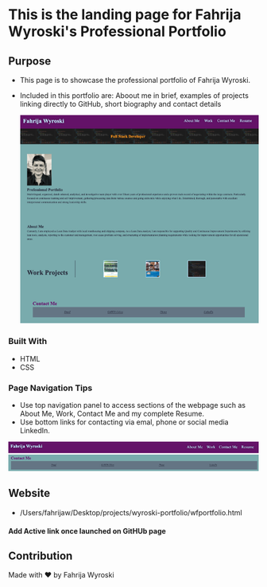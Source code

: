 # This is the landing page for Fahrija Wyroski's Professional Portfolio
## Purpose
* This page is to showcase the professional portfolio of Fahrija Wyroski. 
* Included in this portfolio are: Aboout me in brief, examples of projects linking directly to GitHub, short biography and contact details
   
    <img id="Landing-Pg-Snapshot" src="./assets/images/PortfolioLandingPage.png" alt="Professional Portfolio"/>
### Built With
* HTML
* CSS

### Page Navigation Tips
* Use top navigation panel to access sections of the webpage such as About Me, Work, Contact Me and my complete Resume.
* Use bottom links for contacting via emal, phone or social media LinkedIn.


<img id="Header-Nav" src="./assets/images/Header-Nav.png" alt="Header Navigation Links"/>
<img id="Footer-Nav" src="./assets/images/Footer-Nav.png" alt="Footer Navigation Links"/>


## Website
* /Users/fahrijaw/Desktop/projects/wyroski-portfolio/wfportfolio.html
#### Add Active link once launched on GitHUb page
## Contribution
Made with ❤️ by Fahrija Wyroski